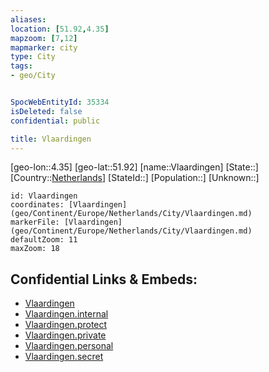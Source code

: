 ```yaml
---
aliases: 
location: [51.92,4.35]
mapzoom: [7,12] 
mapmarker: city 
type: City
tags:
- geo/City


SpocWebEntityId: 35334
isDeleted: false
confidential: public

title: Vlaardingen
---
```

[geo-lon::4.35]
[geo-lat::51.92]
[name::Vlaardingen]
[State::]
[Country::[Netherlands](geo/Continent/Europe/Netherlands.md)]
[StateId::]
[Population::]
[Unknown::]


```leaflet
id: Vlaardingen
coordinates: [Vlaardingen](geo/Continent/Europe/Netherlands/City/Vlaardingen.md)
markerFile: [Vlaardingen](geo/Continent/Europe/Netherlands/City/Vlaardingen.md)
defaultZoom: 11 
maxZoom: 18
```


## Confidential Links & Embeds: 
- [Vlaardingen](../../../../../../_public/geo/Continent/Europe/Netherlands/City/Vlaardingen.md) 
- [Vlaardingen.internal](../../../../../../_internal/geo/Continent/Europe/Netherlands/City/Vlaardingen.internal.md) 
- [Vlaardingen.protect](../../../../../../_protect/geo/Continent/Europe/Netherlands/City/Vlaardingen.protect.md) 
- [Vlaardingen.private](../../../../../../_private/geo/Continent/Europe/Netherlands/City/Vlaardingen.private.md) 
- [Vlaardingen.personal](../../../../../../_personal/geo/Continent/Europe/Netherlands/City/Vlaardingen.personal.md) 
- [Vlaardingen.secret](../../../../../../_secret/geo/Continent/Europe/Netherlands/City/Vlaardingen.secret.md) 
